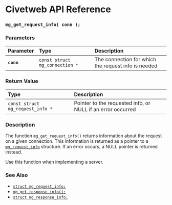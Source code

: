 # Civetweb API Reference

### `mg_get_request_info( conn );`

### Parameters

| Parameter | Type | Description |
| :--- | :--- | :--- |
|**`conn`**|`const struct mg_connection *`|The connection for which the request info is needed|

### Return Value

| Type | Description |
| :--- | :--- |
|`const struct mg_request_info *`|Pointer to the requested info, or NULL if an error occurred|

### Description

The function `mg_get_request_info()` returns information about the request on a given connection. This information is returned as a pointer to a [`mg_request_info`](mg_request_info.md) structure. If an error occurs, a NULL pointer is returned instead.

Use this function when implementing a server.

### See Also

* [`struct mg_request_info;`](mg_request_info.md)
* [`mg_get_response_info();`](mg_get_response_info.md)
* [`struct mg_response_info;`](mg_response_info.md)

